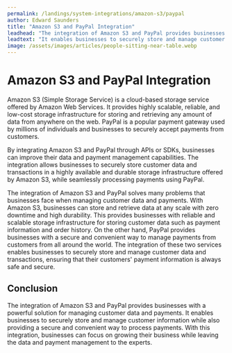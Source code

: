 ```yaml
---
permalink: /landings/system-integrations/amazon-s3/paypal
author: Edward Saunders
title: "Amazon S3 and PayPal Integration"
leadhead: "The integration of Amazon S3 and PayPal provides businesses with a powerful solution for managing customer data and payments"
leadtext: "It enables businesses to securely store and manage customer information while also providing a secure and convenient way to process payments. With this integration, businesses can focus on growing their business while leaving the data and payment management to the experts."
image: /assets/images/articles/people-sitting-near-table.webp
---
```

<div class="arttext">	<h1>Amazon S3 and PayPal Integration</h1>
	<p>Amazon S3 (Simple Storage Service) is a cloud-based storage service offered by Amazon Web Services. It provides highly scalable, reliable, and low-cost storage infrastructure for storing and retrieving any amount of data from anywhere on the web. PayPal is a popular payment gateway used by millions of individuals and businesses to securely accept payments from customers.</p>
	<p>By integrating Amazon S3 and PayPal through APIs or SDKs, businesses can improve their data and payment management capabilities. The integration allows businesses to securely store customer data and transactions in a highly available and durable storage infrastructure offered by Amazon S3, while seamlessly processing payments using PayPal.</p>
	<p>The integration of Amazon S3 and PayPal solves many problems that businesses face when managing customer data and payments. With Amazon S3, businesses can store and retrieve data at any scale with zero downtime and high durability. This provides businesses with reliable and scalable storage infrastructure for storing customer data such as payment information and order history. On the other hand, PayPal provides businesses with a secure and convenient way to manage payments from customers from all around the world. The integration of these two services enables businesses to securely store and manage customer data and transactions, ensuring that their customers' payment information is always safe and secure.</p>
	<h2>Conclusion</h2>
	<p>The integration of Amazon S3 and PayPal provides businesses with a powerful solution for managing customer data and payments. It enables businesses to securely store and manage customer information while also providing a secure and convenient way to process payments. With this integration, businesses can focus on growing their business while leaving the data and payment management to the experts.</p>
</div>